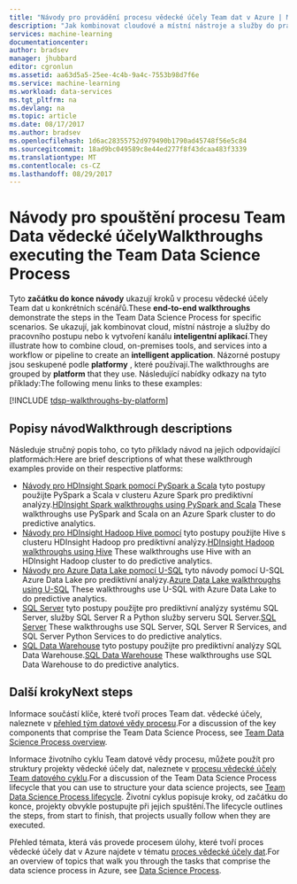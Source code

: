 ```yaml
---
title: "Návody pro provádění procesu vědecké účely Team dat v Azure | Microsoft Docs"
description: "Jak kombinovat cloudové a místní nástroje a služby do pracovního postupu nebo kanálu vytvoření inteligentního aplikace."
services: machine-learning
documentationcenter: 
author: bradsev
manager: jhubbard
editor: cgronlun
ms.assetid: aa63d5a5-25ee-4c4b-9a4c-7553b98d7f6e
ms.service: machine-learning
ms.workload: data-services
ms.tgt_pltfrm: na
ms.devlang: na
ms.topic: article
ms.date: 08/17/2017
ms.author: bradsev
ms.openlocfilehash: 1d6ac28355752d979490b1790ad45748f56e5c84
ms.sourcegitcommit: 18ad9bc049589c8e44ed277f8f43dcaa483f3339
ms.translationtype: MT
ms.contentlocale: cs-CZ
ms.lasthandoff: 08/29/2017
---
```

# <a name="walkthroughs-executing-the-team-data-science-process"></a><span data-ttu-id="b0624-103">Návody pro spouštění procesu Team Data vědecké účely</span><span class="sxs-lookup"><span data-stu-id="b0624-103">Walkthroughs executing the Team Data Science Process</span></span>

<span data-ttu-id="b0624-104">Tyto **začátku do konce návody** ukazují kroků v procesu vědecké účely Team dat u konkrétních scénářů.</span><span class="sxs-lookup"><span data-stu-id="b0624-104">These **end-to-end walkthroughs** demonstrate the steps in the Team Data Science Process for specific scenarios.</span></span> <span data-ttu-id="b0624-105">Se ukazují, jak kombinovat cloud, místní nástroje a služby do pracovního postupu nebo k vytvoření kanálu **inteligentní aplikací**.</span><span class="sxs-lookup"><span data-stu-id="b0624-105">They illustrate how to combine cloud, on-premises tools, and services into a workflow or pipeline to create an **intelligent application**.</span></span> <span data-ttu-id="b0624-106">Názorné postupy jsou seskupené podle **platformy** , které používají.</span><span class="sxs-lookup"><span data-stu-id="b0624-106">The walkthroughs are grouped by **platform** that they use.</span></span> <span data-ttu-id="b0624-107">Následující nabídky odkazy na tyto příklady:</span><span class="sxs-lookup"><span data-stu-id="b0624-107">The following menu links to these examples:</span></span>

[!INCLUDE [tdsp-walkthroughs-by-platform](../../includes/tdsp-walkthroughs-by-platform.md)]


## <a name="walkthrough-descriptions"></a><span data-ttu-id="b0624-108">Popisy návod</span><span class="sxs-lookup"><span data-stu-id="b0624-108">Walkthrough descriptions</span></span>

<span data-ttu-id="b0624-109">Následuje stručný popis toho, co tyto příklady návod na jejich odpovídající platformách:</span><span class="sxs-lookup"><span data-stu-id="b0624-109">Here are brief descriptions of what these walkthrough examples provide on their respective platforms:</span></span>

- <span data-ttu-id="b0624-110">[Návody pro HDInsight Spark pomocí PySpark a Scala](data-science-process-walkthroughs-spark.md) tyto postupy použijte PySpark a Scala v clusteru Azure Spark pro prediktivní analýzy.</span><span class="sxs-lookup"><span data-stu-id="b0624-110">[HDInsight Spark walkthroughs using PySpark and Scala](data-science-process-walkthroughs-spark.md) These walkthroughs use PySpark and Scala on an Azure Spark cluster to do predictive analytics.</span></span> 
- <span data-ttu-id="b0624-111">[Návody pro HDInsight Hadoop Hive pomocí](data-science-process-walkthroughs-hdinsight-hadoop.md) tyto postupy použijte Hive s clusteru HDInsight Hadoop pro prediktivní analýzy.</span><span class="sxs-lookup"><span data-stu-id="b0624-111">[HDInsight Hadoop walkthroughs using Hive](data-science-process-walkthroughs-hdinsight-hadoop.md) These walkthroughs use Hive with an HDInsight Hadoop cluster to do predictive analytics.</span></span>
- <span data-ttu-id="b0624-112">[Návody pro Azure Data Lake pomocí U-SQL](data-science-process-walkthroughs-azure-data-lake.md) tyto návody pomocí U-SQL Azure Data Lake pro prediktivní analýzy.</span><span class="sxs-lookup"><span data-stu-id="b0624-112">[Azure Data Lake walkthroughs using U-SQL](data-science-process-walkthroughs-azure-data-lake.md) These walkthroughs use U-SQL with Azure Data Lake to do predictive analytics.</span></span>
- <span data-ttu-id="b0624-113">[SQL Server](data-science-process-walkthroughs-sql-server.md) tyto postupy použijte pro prediktivní analýzy systému SQL Server, služby SQL Server R a Python služby serveru SQL Server.</span><span class="sxs-lookup"><span data-stu-id="b0624-113">[SQL Server](data-science-process-walkthroughs-sql-server.md) These walkthroughs use SQL Server, SQL Server R Services, and SQL Server Python Services to do predictive analytics.</span></span>
- <span data-ttu-id="b0624-114">[SQL Data Warehouse](data-science-process-walkthroughs-sql-data-warehouse.md) tyto postupy použijte pro prediktivní analýzy SQL Data Warehouse.</span><span class="sxs-lookup"><span data-stu-id="b0624-114">[SQL Data Warehouse](data-science-process-walkthroughs-sql-data-warehouse.md) These walkthroughs use SQL Data Warehouse to do predictive analytics.</span></span> 



## <a name="next-steps"></a><span data-ttu-id="b0624-115">Další kroky</span><span class="sxs-lookup"><span data-stu-id="b0624-115">Next steps</span></span>

<span data-ttu-id="b0624-116">Informace součástí klíče, které tvoří proces Team dat. vědecké účely, naleznete v [přehled tým datové vědy procesu](data-science-process-overview.md).</span><span class="sxs-lookup"><span data-stu-id="b0624-116">For a discussion of the key components that comprise the Team Data Science Process, see [Team Data Science Process overview](data-science-process-overview.md).</span></span>

<span data-ttu-id="b0624-117">Informace životního cyklu Team datové vědy procesu, můžete použít pro struktury projekty vědecké účely dat, naleznete v [procesu vědecké účely Team datového cyklu](data-science-process-lifecycle.md).</span><span class="sxs-lookup"><span data-stu-id="b0624-117">For a discussion of the Team Data Science Process lifecycle that you can use to structure your data science projects, see [Team Data Science Process lifecycle](data-science-process-lifecycle.md).</span></span> <span data-ttu-id="b0624-118">Životní cyklus popisuje kroky, od začátku do konce, projekty obvykle postupujte při jejich spuštění.</span><span class="sxs-lookup"><span data-stu-id="b0624-118">The lifecycle outlines the steps, from start to finish, that projects usually follow when they are executed.</span></span> 

<span data-ttu-id="b0624-119">Přehled témata, která vás provede procesem úlohy, které tvoří proces vědecké účely dat v Azure najdete v tématu [proces vědecké účely dat](http://aka.ms/datascienceprocess).</span><span class="sxs-lookup"><span data-stu-id="b0624-119">For an overview of topics that walk you through the tasks that comprise the data science process in Azure, see [Data Science Process](http://aka.ms/datascienceprocess).</span></span> 

